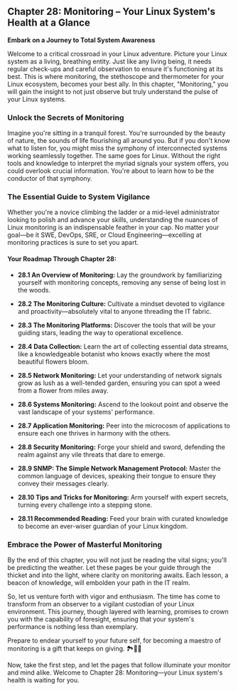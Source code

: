 ## Chapter 28: Monitoring – Your Linux System's Health at a Glance

**Embark on a Journey to Total System Awareness**

Welcome to a critical crossroad in your Linux adventure. Picture your Linux system as a living, breathing entity. Just like any living being, it needs regular check-ups and careful observation to ensure it's functioning at its best. This is where monitoring, the stethoscope and thermometer for your Linux ecosystem, becomes your best ally. In this chapter, "Monitoring," you will gain the insight to not just observe but truly understand the pulse of your Linux systems.

### Unlock the Secrets of Monitoring

Imagine you're sitting in a tranquil forest. You're surrounded by the beauty of nature, the sounds of life flourishing all around you. But if you don't know what to listen for, you might miss the symphony of interconnected systems working seamlessly together. The same goes for Linux. Without the right tools and knowledge to interpret the myriad signals your system offers, you could overlook crucial information. You're about to learn how to be the conductor of that symphony.

### The Essential Guide to System Vigilance

Whether you're a novice climbing the ladder or a mid-level administrator looking to polish and advance your skills, understanding the nuances of Linux monitoring is an indispensable feather in your cap. No matter your goal—be it SWE, DevOps, SRE, or Cloud Engineering—excelling at monitoring practices is sure to set you apart.

#### Your Roadmap Through Chapter 28:

- **28.1 An Overview of Monitoring:** Lay the groundwork by familiarizing yourself with monitoring concepts, removing any sense of being lost in the woods.

- **28.2 The Monitoring Culture:** Cultivate a mindset devoted to vigilance and proactivity—absolutely vital to anyone threading the IT fabric.

- **28.3 The Monitoring Platforms:** Discover the tools that will be your guiding stars, leading the way to operational excellence.

- **28.4 Data Collection:** Learn the art of collecting essential data streams, like a knowledgeable botanist who knows exactly where the most beautiful flowers bloom.

- **28.5 Network Monitoring:** Let your understanding of network signals grow as lush as a well-tended garden, ensuring you can spot a weed from a flower from miles away.

- **28.6 Systems Monitoring:** Ascend to the lookout point and observe the vast landscape of your systems' performance.

- **28.7 Application Monitoring:** Peer into the microcosm of applications to ensure each one thrives in harmony with the others.

- **28.8 Security Monitoring:** Forge your shield and sword, defending the realm against any vile threats that dare to emerge.

- **28.9 SNMP: The Simple Network Management Protocol:** Master the common language of devices, speaking their tongue to ensure they convey their messages clearly.

- **28.10 Tips and Tricks for Monitoring:** Arm yourself with expert secrets, turning every challenge into a stepping stone.

- **28.11 Recommended Reading:** Feed your brain with curated knowledge to become an ever-wiser guardian of your Linux kingdom.

### Embrace the Power of Masterful Monitoring

By the end of this chapter, you will not just be reading the vital signs; you'll be predicting the weather. Let these pages be your guide through the thicket and into the light, where clarity on monitoring awaits. Each lesson, a beacon of knowledge, will embolden your path in the IT realm.

So, let us venture forth with vigor and enthusiasm. The time has come to transform from an observer to a vigilant custodian of your Linux environment. This journey, though layered with learning, promises to crown you with the capability of foresight, ensuring that your system's performance is nothing less than exemplary.

Prepare to endear yourself to your future self, for becoming a maestro of monitoring is a gift that keeps on giving. 🏞️🔭🌟

Now, take the first step, and let the pages that follow illuminate your monitor and mind alike. Welcome to Chapter 28: Monitoring—your Linux system's health is waiting for you.